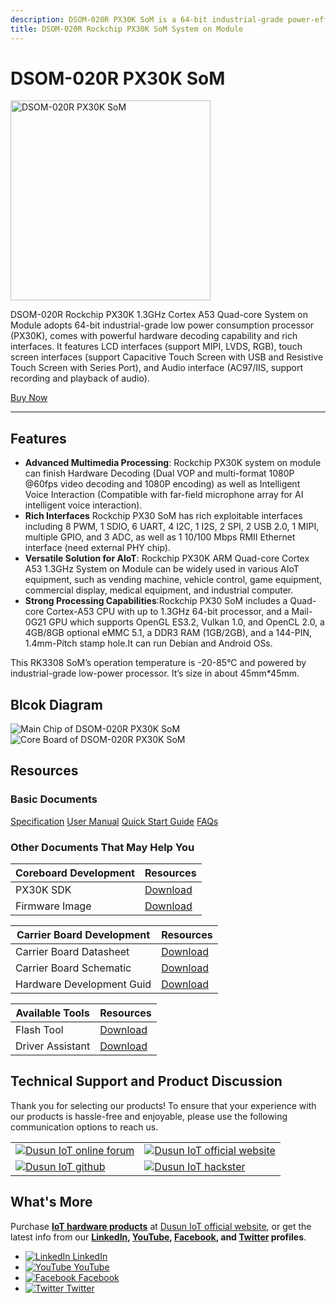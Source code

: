 ```yaml
---
description: DSOM-020R PX30K SoM is a 64-bit industrial-grade power-efficient board with powerful hardware decoding capability and rich interfaces. It is compact, and supports 8-way digital microphone array input and various display interfaces, including HDMI, LVDS, DSI, and Parallel RGB.
title: DSOM-020R Rockchip PX30K SoM System on Module
---
```


# DSOM-020R PX30K SoM  

<div style={{ display: 'flex', justifyContent: 'center' }}>
  <img src="https://www.dusuniot.com/wp-content/uploads/2022/07/dsom-020r-front.png.webp" alt="DSOM-020R PX30K SoM" width="320" height="320" style={{ marginBottom: '20px' }} />
</div>

DSOM-020R Rockchip PX30K 1.3GHz Cortex A53 Quad-core System on Module adopts 64-bit industrial-grade low power consumption processor (PX30K), comes with powerful hardware decoding capability and rich interfaces. It features LCD interfaces (support MIPI, LVDS, RGB), touch screen interfaces (support Capacitive Touch Screen with USB and Resistive Touch Screen with Series Port), and Audio interface (AC97/IIS, support recording and playback of audio). 

<div style={{ display: 'flex', justifyContent: 'center' }}>
  <a href="https://www.dusuniot.com/product/dsom-020r-rockchip-px30k-industrial-com/" style={{ display: 'inline-block', backgroundColor: '#F6940B', color: '#ffffff', padding: '10px 20px', textDecoration: 'none', borderRadius: '4px' }}>Buy Now</a>
</div>

***

## Features
- **Advanced Multimedia Processing**: Rockchip PX30K system on module can finish Hardware Decoding (Dual VOP and multi-format 1080P @60fps video decoding and 1080P encoding) as well as Intelligent Voice Interaction (Compatible with far-field microphone array for AI intelligent voice interaction).   
- **Rich Interfaces** Rockchip PX30 SoM has rich exploitable interfaces including 8 PWM, 1 SDIO, 6 UART, 4 I2C, 1 I2S, 2 SPI, 2 USB 2.0, 1 MIPI, multiple GPIO, and 3 ADC, as well as 1 10/100 Mbps RMII Ethernet interface (need external PHY chip).   
- **Versatile Solution for AIoT**: Rockchip PX30K ARM Quad-core Cortex A53 1.3GHz System on Module can be widely used in various AIoT equipment, such as vending machine, vehicle control, game equipment, commercial display, medical equipment, and industrial computer.     
- **Strong Processing Capabilities**:Rockchip PX30 SoM  includes a Quad-core Cortex-A53 CPU with up to 1.3GHz 64-bit processor, and a Mail-0G21 GPU which supports OpenGL ES3.2, Vulkan 1.0, and OpenCL 2.0, a 4GB/8GB optional eMMC 5.1, a DDR3 RAM (1GB/2GB), and a 144-PIN, 1.4mm-Pitch stamp hole.It can run Debian and Android OSs.

This RK3308 SoM’s operation temperature is -20-85°C and powered by industrial-grade low-power processor.  It’s size in about 45mm*45mm. 

## Blcok Diagram  

<div style={{ display: 'flex', justifyContent: 'center' }}>
  <img src="https://www.dusuniot.com/wp-content/uploads/2023/07/DSOM-020R-Dimensions.png.webp" alt="Main Chip of DSOM-020R PX30K SoM" style={{ maxWidth: '50%', height: 'auto', marginRight: '10px' }} />
  <img src="https://www.dusuniot.com/wp-content/uploads/2023/07/DSOM-020R-Package.png.webp" alt="Core Board of DSOM-020R PX30K SoM" style={{ maxWidth: '50%', height: 'auto', marginLeft: '10px' }} />
</div>

## Resources
### Basic Documents  

<div class="custom-links">
  <a href="https://wiki.dusuniot.com/system_on_modules/px30-som/specification">Specification</a>
  <a href="https://wiki.dusuniot.com/system_on_modules/px30-som/user-manual">User Manual</a>
  <a href="https://wiki.dusuniot.com/system_on_modules/px30-som/quick-start-guide">Quick Start Guide</a>
  <a href="https://wiki.dusuniot.com/system_on_modules/px30-som/faqs">FAQs</a> 
</div>
 
### Other Documents That May Help You  

| Coreboard Development | Resources |
|-----|-----|
| PX30K SDK | [Download](https://drive.google.com/file/d/15dt-vH7CjP9zQie0q4lsEwe6DD6HNd4S/view) |
| Firmware Image | [Download](https://drive.google.com/file/d/15dt-vH7CjP9zQie0q4lsEwe6DD6HNd4S/view) |

| Carrier Board Development | Resources |
|-----|-----|
| Carrier Board Datasheet | [Download](https://drive.google.com/drive/folders/1zuN2ZoqTraQ3zT-lZPlr2JGuP95VwyI9) |
| Carrier Board Schematic | [Download](https://drive.google.com/file/d/1yMiTzPkQid95sVp3i0-kUd6Lj1K6iSLm/view) |
| Hardware Development Guid | [Download](https://drive.google.com/file/d/1oOgPMkBYFWJQrhhc2iCgNgwBbrQx6EA2/view) |

| Available Tools | Resources |
|-----|-----|
| Flash Tool | [Download](https://drive.google.com/file/d/1mn0I_zx5Nm5TjAWFV1NpNv1ZS10Muv1v/view) |
| Driver Assistant | [Download](https://drive.google.com/file/d/1SHFY5v_j1Yzl1yUVCnz4lPKqKlaj4p8j/view) |
 
## Technical Support and Product Discussion

Thank you for selecting our products! To ensure that your experience with our products is hassle-free and enjoyable, please use the following communication options to reach us.   

<table>
  <tr>
    <td>
      <a href="https://community.dusuniot.com/"><img src="https://www.dusuniot.com/wp-content/uploads/2023/10/dusun-iot-online-forum.png" alt="Dusun IoT online forum" style={{ maxWidth: '100%', height: 'auto' }}/></a>
    </td>
    <td>
      <a href="https://www.dusuniot.com/"><img src="https://www.dusuniot.com/wp-content/uploads/2023/10/dusun-iot-official-website.png" alt="Dusun IoT official website" style={{ maxWidth: '100%', height: 'auto' }}/></a>
    </td>
  </tr>
  <tr>
    <td>
      <a href="https://github.com/dusun001/wiki"><img src="https://www.dusuniot.com/wp-content/uploads/2023/10/dusun-iot-github.png" alt="Dusun IoT github" style={{ maxWidth: '100%', height: 'auto' }}/></a>
    </td>
    <td>
      <a href="https://www.hackster.io/dusun-iot/"><img src="https://www.dusuniot.com/wp-content/uploads/2023/10/dusun-iot-hackster.png" alt="Dusun IoT hackster" style={{ maxWidth: '100%', height: 'auto' }}/></a>
    </td>
  </tr>
</table>

## What's More
Purchase **[IoT hardware products](https://www.dusuniot.com/shop/)** at [Dusun IoT official website](https://www.dusuniot.com/), or get the latest info from our **[LinkedIn](https://www.linkedin.com/company/dusun-electron-ltd/), [YouTube](https://www.youtube.com/channel/UCyb4PpqVgvKgC9KpkByZaaQ), [Facebook](https://www.facebook.com/DUSUN-IoT-101398069457701), and [Twitter](https://twitter.com/Dusunelectron) profiles**. 

<ul class="social-media-list">
  <li class="social-media-list-item">
    <a href="https://www.linkedin.com/company/dusun-electron-ltd/">
      <img src="https://www.dusuniot.com/wp-content/uploads/2023/10/dusun-iot-linkedin.png" alt="LinkedIn"/>
      LinkedIn
    </a>
  </li>
  <li class="social-media-list-item">
    <a href="https://www.youtube.com/channel/UCyb4PpqVgvKgC9KpkByZaaQ">
      <img src="https://www.dusuniot.com/wp-content/uploads/2023/10/dusun-iot-youtube.png" alt="YouTube"/>
      YouTube
    </a>
  </li>
  <li class="social-media-list-item">
    <a href="https://www.facebook.com/DUSUN-IoT-101398069457701">
      <img src="https://www.dusuniot.com/wp-content/uploads/2023/10/dusun-iot-facebook.png" alt="Facebook"/>
      Facebook
    </a>
  </li>
  <li class="social-media-list-item">
    <a href="https://twitter.com/Dusunelectron">
      <img src="https://www.dusuniot.com/wp-content/uploads/2023/10/dusun-iot-twitter.png" alt="Twitter"/>
      Twitter
    </a>
  </li>
</ul>
